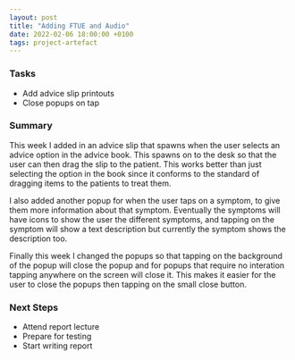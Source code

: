 ```yaml
---
layout: post
title: "Adding FTUE and Audio"
date: 2022-02-06 18:00:00 +0100
tags: project-artefact
---
```


### Tasks
- Add advice slip printouts
- Close popups on tap

### Summary
This week I added in an advice slip that spawns when the user selects an advice option in the advice book. This spawns on to the desk so that the user can then drag the slip to the patient. This works better than just selecting the option in the book since it conforms to the standard of dragging items to the patients to treat them. 

I also added another popup for when the user taps on a symptom, to give them more information about that symptom. Eventually the symptoms will have icons to show the user the different symptoms, and tapping on the symptom will show a text description but currently the symptom shows the description too. 

Finally this week I changed the popups so that tapping on the background of the popup will close the popup and for popups that require no interation tapping anywhere on the screen will close it. This makes it easier for the user to close the popups then tapping on the small close button. 

### Next Steps
- Attend report lecture
- Prepare for testing
- Start writing report
